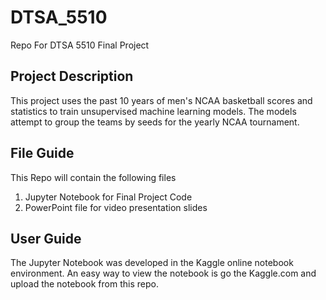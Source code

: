 # DTSA_5510
Repo For DTSA 5510 Final Project

## Project Description
This project uses the past 10 years of men's NCAA basketball scores and statistics to train unsupervised machine learning models. The models attempt to group the teams by seeds for the yearly NCAA tournament.

## File Guide
This Repo will contain the following files
1. Jupyter Notebook for Final Project Code
2. PowerPoint file for video presentation slides

## User Guide
The Jupyter Notebook was developed in the Kaggle online notebook environment. An easy way to view the notebook is go the Kaggle.com and upload the notebook from this repo.
